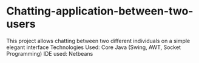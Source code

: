 # Chatting-application-between-two-users
This project allows chatting between two different individuals on a simple elegant interface
Technologies Used: Core Java (Swing, AWT, Socket Programming)
IDE used: Netbeans

